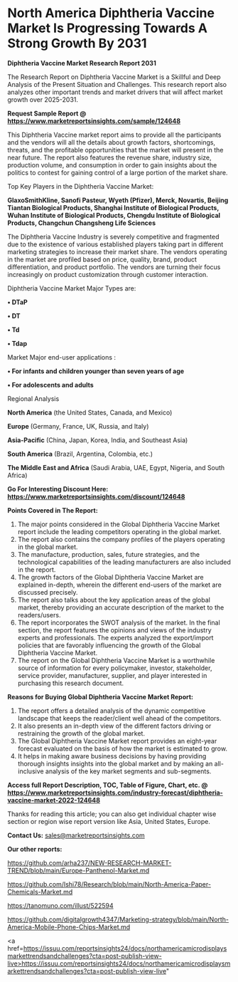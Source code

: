 # North America Diphtheria Vaccine Market Is Progressing Towards A Strong Growth By 2031

<strong>Diphtheria Vaccine Market Research Report 2031</strong>

The Research Report on Diphtheria Vaccine Market is a Skillful and Deep Analysis of the Present Situation and Challenges. This research report also analyzes other important trends and market drivers that will affect market growth over 2025-2031.

<strong>Request Sample Report @ <a href=https://www.marketreportsinsights.com/sample/124648>https://www.marketreportsinsights.com/sample/124648</a></strong>

This Diphtheria Vaccine market report aims to provide all the participants and the vendors will all the details about growth factors, shortcomings, threats, and the profitable opportunities that the market will present in the near future. The report also features the revenue share, industry size, production volume, and consumption in order to gain insights about the politics to contest for gaining control of a large portion of the market share.

Top Key Players in the Diphtheria Vaccine Market:

<strong>GlaxoSmithKline, Sanofi Pasteur, Wyeth (Pfizer), Merck, Novartis, Beijing Tiantan Biological Products, Shanghai Institute of Biological Products, Wuhan Institute of Biological Products, Chengdu Institute of Biological Products, Changchun Changsheng Life Sciences</strong>

The Diphtheria Vaccine Industry is severely competitive and fragmented due to the existence of various established players taking part in different marketing strategies to increase their market share. The vendors operating in the market are profiled based on price, quality, brand, product differentiation, and product portfolio. The vendors are turning their focus increasingly on product customization through customer interaction.

Diphtheria Vaccine Market Major Types are:

<strong>• DTaP

• DT

• Td

• Tdap</strong>

Market Major end-user applications :

<strong>• For infants and children younger than seven years of age

• For adolescents and adults</strong>

Regional Analysis

</u><strong><b>North America</b></strong> (the United States, Canada, and Mexico)

<strong><b>Europe </b></strong>(Germany, France, UK, Russia, and Italy)

<strong><b>Asia-Pacific</b></strong> (China, Japan, Korea, India, and Southeast Asia)

<strong><b>South America</b></strong> (Brazil, Argentina, Colombia, etc.)

<strong><b>The Middle East and Africa</b></strong> (Saudi Arabia, UAE, Egypt, Nigeria, and South Africa)

<strong>Go For Interesting Discount Here: <a href=https://www.marketreportsinsights.com/discount/124648>https://www.marketreportsinsights.com/discount/124648</a></strong>

<strong>Points Covered in The Report:</strong>
<ol>
  <li>The major points considered in the Global Diphtheria Vaccine Market report include the leading competitors operating in the global market.</li>
  <li>The report also contains the company profiles of the players operating in the global market.</li>
  <li>The manufacture, production, sales, future strategies, and the technological capabilities of the leading manufacturers are also included in the report.</li>
  <li>The growth factors of the Global Diphtheria Vaccine Market are explained in-depth, wherein the different end-users of the market are discussed precisely.</li>
  <li>The report also talks about the key application areas of the global market, thereby providing an accurate description of the market to the readers/users.</li>
  <li>The report incorporates the SWOT analysis of the market. In the final section, the report features the opinions and views of the industry experts and professionals. The experts analyzed the export/import policies that are favorably influencing the growth of the Global Diphtheria Vaccine Market.</li>
  <li>The report on the Global Diphtheria Vaccine Market is a worthwhile source of information for every policymaker, investor, stakeholder, service provider, manufacturer, supplier, and player interested in purchasing this research document.</li>
</ol>
<strong>Reasons for Buying Global Diphtheria Vaccine Market Report:</strong>

<ol>
  <li>The report offers a detailed analysis of the dynamic competitive landscape that keeps the reader/client well ahead of the competitors.</li>
  <li>It also presents an in-depth view of the different factors driving or restraining the growth of the global market.</li>
  <li>The Global Diphtheria Vaccine Market report provides an eight-year forecast evaluated on the basis of how the market is estimated to grow.</li>
  <li>It helps in making aware business decisions by having providing thorough insights insights into the global market and by making an all-inclusive analysis of the key market segments and sub-segments.</li>
</ol>
<strong>Access full Report Description, TOC, Table of Figure, Chart, etc. @ <a href=https://www.marketreportsinsights.com/industry-forecast/diphtheria-vaccine-market-2022-124648>https://www.marketreportsinsights.com/industry-forecast/diphtheria-vaccine-market-2022-124648</a></strong>


Thanks for reading this article; you can also get individual chapter wise section or region wise report version like Asia, United States, Europe.

<strong>Contact Us:</strong>
sales@marketreportsinsights.com

<strong>Our other reports:</strong>

<a href=https://github.com/arha237/NEW-RESEARCH-MARKET-TREND/blob/main/Europe-Panthenol-Market.md>https://github.com/arha237/NEW-RESEARCH-MARKET-TREND/blob/main/Europe-Panthenol-Market.md</a>

<a href=https://github.com/Ishi78/Research/blob/main/North-America-Paper-Chemicals-Market.md>https://github.com/Ishi78/Research/blob/main/North-America-Paper-Chemicals-Market.md</a>

<a href=https://tanomuno.com/illust/522594>https://tanomuno.com/illust/522594</a>

<a href=https://github.com/digitalgrowth4347/Marketing-strategy/blob/main/North-America-Mobile-Phone-Chips-Market.md>https://github.com/digitalgrowth4347/Marketing-strategy/blob/main/North-America-Mobile-Phone-Chips-Market.md</a>

<a href=https://issuu.com/reportsinsights24/docs/northamericamicrodisplaysmarkettrendsandchallenges?cta=post-publish-view-live>https://issuu.com/reportsinsights24/docs/northamericamicrodisplaysmarkettrendsandchallenges?cta=post-publish-view-live</a>"
